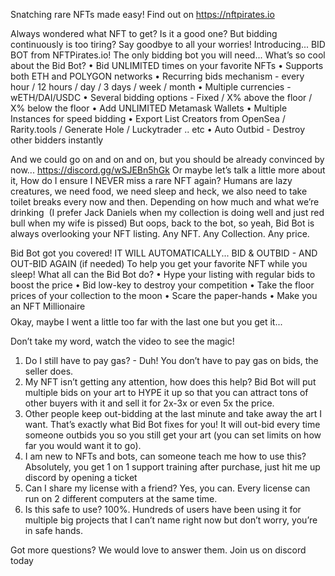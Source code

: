 Snatching rare NFTs made easy! Find out on https://nftpirates.io

Always wondered what NFT to get? Is it a good one? But bidding continuously is too tiring?
Say goodbye to all your worries!
Introducing...
BID BOT from NFTPirates.io!
The only bidding bot you will need...
What’s so cool about the Bid Bot?
• Bid UNLIMITED times on your favorite NFTs
• Supports both ETH and POLYGON networks
• Recurring bids mechanism - every hour / 12 hours / day / 3 days / week / month • Multiple currencies - wETH/DAI/USDC
• Several bidding options - Fixed / X% above the floor / X% below the floor
• Add UNLIMITED Metamask Wallets
• Multiple Instances for speed bidding
• Export List Creators from OpenSea / Rarity.tools / Generate Hole / Luckytrader .. etc
• Auto Outbid - Destroy other bidders instantly

And we could go on and on and on, but you should be already convinced by now... https://discord.gg/wSJEBn5hGk
Or maybe let’s talk a little more about it,
How do I ensure I NEVER miss a rare NFT again?
Humans are lazy creatures, we need food, we need sleep and heck, we also need to take toilet breaks every now and then. Depending on how much and what we’re drinking 
(I prefer Jack Daniels when my collection is doing well and just red bull when my wife is pissed)
But oops, back to the bot, so yeah,
Bid Bot is always overlooking your NFT listing. Any NFT. Any Collection. Any price.
  
Bid Bot got you covered! IT WILL AUTOMATICALLY...
BID &  OUTBID - AND OUT-BID AGAIN (if needed)
To help you get your favorite NFT while you sleep!
What all can the Bid Bot do?
• Hype your listing with regular bids to boost the price • Bid low-key to destroy your competition
• Take the floor prices of your collection to the moon
• Scare the paper-hands
• Make you an NFT Millionaire $$$$
Okay, maybe I went a little too far with the last one but you get it...


Don’t take my word, watch the video to see the magic!

1. Do I still have to pay gas?  - Duh! You don’t have to pay gas on bids, the seller does.
2. My NFT isn’t getting any attention, how does this help? Bid Bot will put multiple bids on your art to HYPE it up so that you can attract tons of other buyers with it and sell it for 2x-3x or even 5x the price.
3. Other people keep out-bidding at the last minute and take away the art I want. That’s exactly what Bid Bot fixes for you! It will out-bid every time someone outbids you so you still get your art (you can set limits on how far you would want it to go).
4. I am new to NFTs and bots, can someone teach me how to use this? Absolutely, you get 1 on 1 support training after purchase, just hit me up discord by opening a ticket
5. Can I share my license with a friend?  Yes, you can. Every license can run on 2 different computers at the same time.
6. Is this safe to use? 100%. Hundreds of users have been using it for multiple big projects that I can’t name right now but don’t worry, you’re in safe hands.

Got more questions? We would love to answer them. Join us on discord today
